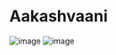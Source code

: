 # Aakashvaani

![image](https://github.com/Avi2001tech/Aakashvaani/assets/80159964/61c2bab2-06d0-4506-9efc-aa6853442669)
![image](https://github.com/Avi2001tech/Aakashvaani/assets/80159964/5f16627f-ea5b-4e45-b45e-f4124e99ab08)

